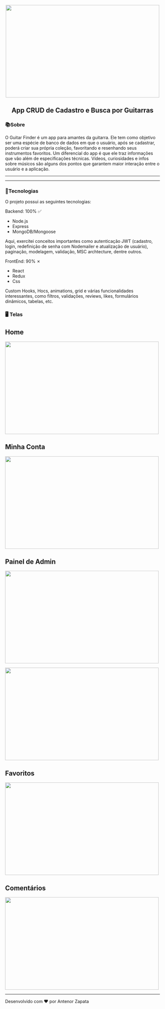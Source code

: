 
<p align="center">
<img src="https://github.com/AntenorZapata/guitar-finder/blob/app-guitar/client/src/asserts/finder.png?raw=true" width="500" height="300"/>
</p>

<h2 align="center">App CRUD de Cadastro e Busca por Guitarras</h1>

### 📚Sobre

O Guitar Finder é um app para amantes da guitarra. Ele tem como objetivo ser uma espécie de banco de dados em que o usuário, após se cadastrar, poderá criar sua própria coleção, favoritando e resenhando seus instrumentos favoritos. Um diferencial do app é que ele traz informações que vão além de especificações técnicas. Vídeos, curiosidades e infos sobre músicos são alguns dos pontos que garantem maior interação entre o usuário e a aplicação.

---

---
### 🚀Tecnologias

O projeto possui as seguintes tecnologias:

Backend: 100% ✅
- Node.js
- Express
- MongoDB/Mongoose

Aqui, exercitei conceitos importantes como autenticação JWT (cadastro, login, redefinição de senha com Nodemailer e atualização de usuário), paginação, modelagem, validação, MSC archtecture, dentre outros.

FrontEnd: 90% ✗
- React
- Redux
- Css

Custom Hooks, Hocs, animations, grid e várias funcionalidades interessantes, como filtros, validações, reviews, likes, formulários dinâmicos, tabelas, etc.


### 🖥 Telas

## Home
<p align="left">
<img src="https://github.com/AntenorZapata/guitar-finder/blob/app-guitar/client/src/asserts/homeF.png?raw=true" width="500" height="300"/>
</p>

## Minha Conta
<p align="left">
<img src="https://github.com/AntenorZapata/guitar-finder/blob/app-guitar/client/src/asserts/menuF.png?raw=true" width="500" height="300"/>
</p>

## Painel de Admin
<p align="left">
<img src="https://github.com/AntenorZapata/guitar-finder/blob/app-guitar/client/src/asserts/admin.png?raw=true" width="500" height="300"/>
</p>

<p align="left">
<img src="https://github.com/AntenorZapata/guitar-finder/blob/app-guitar/client/src/asserts/admin2.png?raw=true" width="500" height="300"/>
</p>

## Favoritos
<p align="left">
<img src="https://github.com/AntenorZapata/guitar-finder/blob/app-guitar/client/src/asserts/favs.png?raw=true" width="500" height="300"/>
</p>

## Comentários
<p align="left">
<img src="https://github.com/AntenorZapata/guitar-finder/blob/app-guitar/client/src/asserts/commnets.png?raw=true" width="500" height="300"/>
</p>

---
Desenvolvido com ❤ por Antenor Zapata
